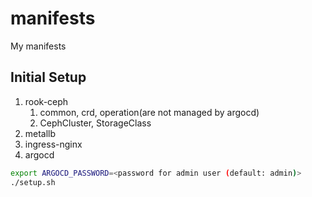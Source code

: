 # manifests

My manifests

## Initial Setup

1. rook-ceph
   1. common, crd, operation(are not managed by argocd)
   2. CephCluster, StorageClass
2. metallb
3. ingress-nginx
4. argocd

```bash
export ARGOCD_PASSWORD=<password for admin user (default: admin)>
./setup.sh
```
